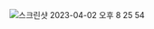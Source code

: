 ![스크린샷 2023-04-02 오후 8 25 54](https://user-images.githubusercontent.com/78200124/229349837-803df971-c9fb-4683-8db3-8084a73926ff.png)